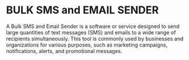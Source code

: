 # BULK SMS and EMAIL SENDER

A Bulk SMS and Email Sender is a software or service designed to send large quantities of text messages (SMS) and emails to a wide range of recipients simultaneously. This tool is commonly used by businesses and organizations for various purposes, such as marketing campaigns, notifications, alerts, and promotional messages. 

